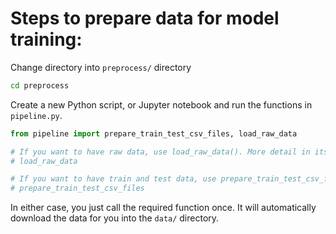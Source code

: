 # Steps to prepare data for model training:
Change directory into `preprocess/` directory
```bash
cd preprocess
```

Create a new Python script, or Jupyter notebook and run the functions in `pipeline.py`.
```python
from pipeline import prepare_train_test_csv_files, load_raw_data

# If you want to have raw data, use load_raw_data(). More detail in its docstring.
# load_raw_data

# If you want to have train and test data, use prepare_train_test_csv_files(). More detail in its docstring.
# prepare_train_test_csv_files
```

In either case, you just call the required function once. It will automatically download the data for you into the `data/` directory.